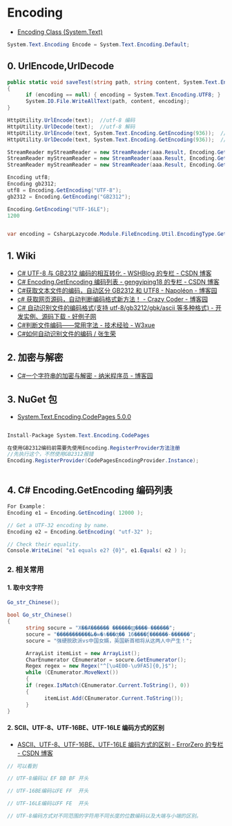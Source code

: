 # Encoding

- [Encoding Class (System.Text)](https://docs.microsoft.com/en-us/dotnet/api/system.text.encoding?view=netframework-4.8)

```c#
System.Text.Encoding Encode = System.Text.Encoding.Default;
```

## 0. UrlEncode,UrlDecode

```c#
public static void saveTest(string path, string content, System.Text.Encoding encoding = null)
{
      if (encoding == null) { encoding = System.Text.Encoding.UTF8; }
      System.IO.File.WriteAllText(path, content, encoding);
}

HttpUtility.UrlEncode(text);  //utf-8 编码
HttpUtility.UrlDecode(text);  //utf-8 解码
HttpUtility.UrlEncode(text, System.Text.Encoding.GetEncoding(936));  //gb2312编码
HttpUtility.UrlDecode(text, System.Text.Encoding.GetEncoding(936));  //gb2312解码

StreamReader myStreamReader = new StreamReader(aaa.Result, Encoding.GetEncoding("utf-8"));
StreamReader myStreamReader = new StreamReader(aaa.Result, Encoding.GetEncoding(936));
StreamReader myStreamReader = new StreamReader(aaa.Result, Encoding.GetEncoding("GB2312"));

Encoding utf8;
Encoding gb2312;
utf8 = Encoding.GetEncoding("UTF-8");
gb2312 = Encoding.GetEncoding("GB2312");

Encoding.GetEncoding("UTF-16LE");
1200


var encoding = CsharpLazycode.Module.FileEncoding.Util.EncodingType.GetType("E:\\ak.txt");


```

## 1. Wiki

- [C# UTF-8 与 GB2312 编码的相互转化 - WSHBlog 的专栏 - CSDN 博客](https://blog.csdn.net/u014076894/article/details/40382567)
- [C# Encoding.GetEncoding 编码列表 - gengyiping18 的专栏 - CSDN 博客](https://blog.csdn.net/gengyiping18/article/details/77620061)
- [C#获取文本文件的编码，自动区分 GB2312 和 UTF8 - Napol&#233;on - 博客园](https://www.cnblogs.com/guyun/p/4262587.html)
- [c# 获取网页源码，自动判断编码格式新方法！ - Crazy Coder - 博客园](https://www.cnblogs.com/swtseaman/archive/2012/10/04/2711836.html)
- [C# 自动识别文件的编码格式(支持 utf-8/gb3212/gbk/ascii 等多种格式) - 开发实例、源码下载 - 好例子网](https://www.haolizi.net/example/view_975.html)
- [C#判断文件编码——常用字法 - 技术经验 - W3xue](https://www.w3xue.com/exp/article/201811/8093.html)
- [C#如何自动识别文件的编码 / 张生荣](https://www.zhangshengrong.com/p/7B1LeWDawp/)

## 2. 加密与解密

- [C#一个字符串的加密与解密 - 纳米程序员 - 博客园](https://www.cnblogs.com/wifi/articles/2482350.html)

## 3. NuGet 包

- [System.Text.Encoding.CodePages 5.0.0](https://www.nuget.org/packages/System.Text.Encoding.CodePages/5.0.0?_src=template)

```c#

Install-Package System.Text.Encoding.CodePages

在使用GB2312编码前需要先使用Encoding.RegisterProvider方法注册
//先执行这个，不然使用GB2312报错
Encoding.RegisterProvider(CodePagesEncodingProvider.Instance);



```

## 4. C# Encoding.GetEncoding 编码列表

```c#
For Example：
Encoding e1 = Encoding.GetEncoding( 12000 );

// Get a UTF-32 encoding by name.
Encoding e2 = Encoding.GetEncoding( "utf-32" );

// Check their equality.
Console.WriteLine( "e1 equals e2? {0}", e1.Equals( e2 ) );
```

### 2. 相关常用

#### 1. 取中文字符

```c#
Go_str_Chinese();

bool Go_str_Chinese()
{
      string socure = "Χ��Ⱥ������ ������Ϣ����-������";
      socure = "������ִ�����ط�ѡ�١���ʤ�� 16����ʧ������-������";
      socure = "强硬脱欧派vs中国女婿，英国新首相将从这两人中产生！";

      ArrayList itemList = new ArrayList();
      CharEnumerator CEnumerator = socure.GetEnumerator();
      Regex regex = new Regex("^[\u4E00-\u9FA5]{0,}$");
      while (CEnumerator.MoveNext())
      {
      if (regex.IsMatch(CEnumerator.Current.ToString(), 0))
      {
            itemList.Add(CEnumerator.Current.ToString());
      }
}

```

#### 2. SCII、UTF-8、UTF-16BE、UTF-16LE 编码方式的区别

- [ASCII、UTF-8、UTF-16BE、UTF-16LE 编码方式的区别 - ErrorZero 的专栏 - CSDN 博客](https://blog.csdn.net/errorzero/article/details/8483344)

```c#
// 可以看到

// UTF-8编码以 EF BB BF 开头

// UTF-16BE编码以FE FF  开头

// UTF-16LE编码以FF FE  开头

// UTF-8编码方式对不同范围的字符用不同长度的位数编码以及大端与小端的区别。
```
